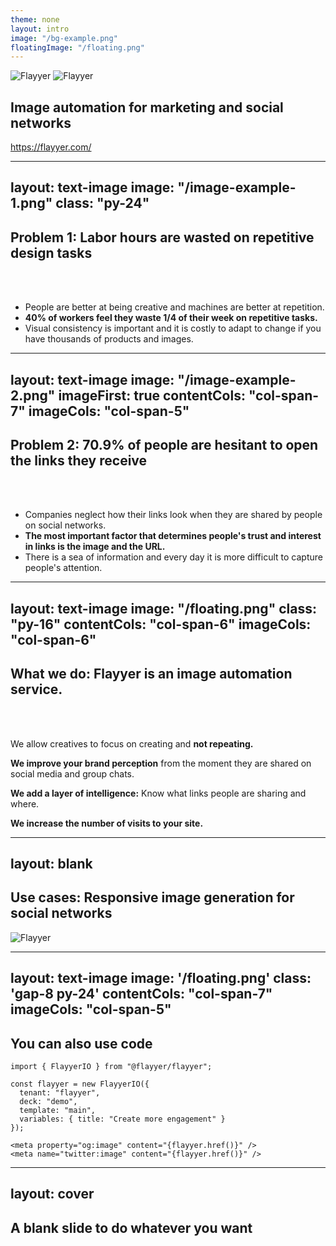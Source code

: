 ```yaml
---
theme: none
layout: intro
image: "/bg-example.png"
floatingImage: "/floating.png"
---
```


<div class="h-full flex justify-between flex-col">
  <div>
    <div class="w-full max-w-[72%] mt-32">
      <img src="/logo.png" alt="Flayyer" class="w-[128px] dark:hidden" />
      <img src="/logo-dark.png" alt="Flayyer" class="w-[128px] mb-4 hidden dark:block" />
      <h2 class="text-[#111827] font-extrabold dark:text-gray-400">
        <span class="text-primary dark:text-white">Image automation</span> for marketing and social networks
      </h2>
    </div>
  </div>

  <div>
    <a href="https://flayyer.com/" target="_blank" rel="noopener noreferrer">
      https://flayyer.com/
    </a>
  </div>
</div>

---
layout: text-image
image: "/image-example-1.png"
class: "py-24"
---

<h2 class="text-[#111827] font-extrabold dark:text-gray-400">
  <span class="text-primary dark:text-white">Problem 1:</span> Labor hours are wasted on repetitive design tasks
</h2>

<br />
<br />

- People are better at being creative and machines are better at repetition.
- **40% of workers feel they waste 1/4 of their week on repetitive tasks.**
- Visual consistency is important and it is costly to adapt to change if you have thousands of products and images.

---
layout: text-image
image: "/image-example-2.png"
imageFirst: true
contentCols: "col-span-7"
imageCols: "col-span-5"
---

<div class="py-20">
  <h2 class="text-[#111827] font-extrabold dark:text-gray-400">
    <span class="text-primary dark:text-white">Problem 2:</span> 70.9% of people are hesitant to open the links they receive
  </h2>

  <br />
  <br />

  - Companies neglect how their links look when they are shared by people on social networks.
  - **The most important factor that determines people's trust and interest in links is the image and the URL.**
  - There is a sea of information and every day it is more difficult to capture people's attention.
</div>

---
layout: text-image
image: "/floating.png"
class: "py-16"
contentCols: "col-span-6"
imageCols: "col-span-6"
---

<h2 class="text-[#111827] font-extrabold dark:text-gray-400">
  <span class="text-primary dark:text-white">What we do:</span> Flayyer is an image automation service.
</h2>

<br />
<br />

We allow creatives to focus on creating and **not repeating.**

**We improve your brand perception** from the moment they are shared on social media and group chats.

**We add a layer of intelligence:** Know what links people are sharing and where.

**We increase the number of visits to your site.**

---
layout: blank
---

<h2 class="text-[#111827] text-center font-extrabold dark:text-gray-400">
  <span class="text-primary dark:text-white">Use cases:</span> Responsive image generation for social networks
</h2>

<img src="/blank-example-1.png" alt="Flayyer" class="w-full mt-4 mx-auto max-w-[600px]" />

---
layout: text-image
image: '/floating.png'
class: 'gap-8 py-24'
contentCols: "col-span-7"
imageCols: "col-span-5"
---

<h2 class="text-[#111827] font-extrabold mb-4 dark:text-gray-400">
  You can also use code
</h2>

```tsx
import { FlayyerIO } from "@flayyer/flayyer";

const flayyer = new FlayyerIO({
  tenant: "flayyer",
  deck: "demo",
  template: "main",
  variables: { title: "Create more engagement" }
});

<meta property="og:image" content="{flayyer.href()}" />
<meta name="twitter:image" content="{flayyer.href()}" />
```

---
layout: cover
---

<h2 class="text-[#111827] text-center font-extrabold dark:text-gray-400">
  A blank slide to do whatever you want
</h2>